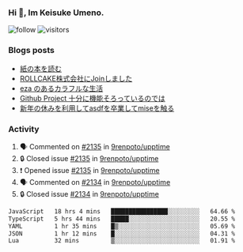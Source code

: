 ### Hi 👋, Im Keisuke Umeno.

<!--
**9renpoto/9renpoto** is a ✨ _special_ ✨ repository because its `README.md` (this file) appears on your GitHub profile.

Here are some ideas to get you started:

- 🔭 I’m currently working on ...
- 🌱 I’m currently learning ...
- 👯 I’m looking to collaborate on ...
- 🤔 I’m looking for help with ...
- 💬 Ask me about ...
- 📫 How to reach me: ...
- 😄 Pronouns: ...
- ⚡ Fun fact: ...
-->

![follow](https://img.shields.io/github/followers/9renpoto?label=Follow&style=social)
![visitors](https://komarev.com/ghpvc/?username=9renpoto&label=Profile%20views&color=0e75b6&style=flat)

### Blogs posts

<!-- BLOG-POST-LIST:START -->
- [紙の本を読む](https://9renpoto.win/entry/2024/02/25/reading-papar-book)
- [ROLLCAKE株式会社にJoinしました](https://9renpoto.win/entry/2024/02/11/join)
- [eza のあるカラフルな生活](https://9renpoto.win/entry/2024/02/01/eza)
- [Github Project 十分に機能そろっているのでは](https://9renpoto.win/entry/2024/01/14/gh-projects)
- [新年の休みを利用してasdfを卒業してmiseを触る](https://9renpoto.win/entry/2024/01/07/mise)
<!-- BLOG-POST-LIST:END -->

### Activity

<!--START_SECTION:activity-->
1. 🗣 Commented on [#2135](https://github.com/9renpoto/upptime/issues/2135#issuecomment-2040792383) in [9renpoto/upptime](https://github.com/9renpoto/upptime)
2. 🔒 Closed issue [#2135](https://github.com/9renpoto/upptime/issues/2135) in [9renpoto/upptime](https://github.com/9renpoto/upptime)
3. ❗ Opened issue [#2135](https://github.com/9renpoto/upptime/issues/2135) in [9renpoto/upptime](https://github.com/9renpoto/upptime)
4. 🗣 Commented on [#2134](https://github.com/9renpoto/upptime/issues/2134#issuecomment-2040755158) in [9renpoto/upptime](https://github.com/9renpoto/upptime)
5. 🔒 Closed issue [#2134](https://github.com/9renpoto/upptime/issues/2134) in [9renpoto/upptime](https://github.com/9renpoto/upptime)
<!--END_SECTION:activity-->

<!--START_SECTION:waka-->

```txt
JavaScript   18 hrs 4 mins   ████████████████░░░░░░░░░   64.66 %
TypeScript   5 hrs 44 mins   █████░░░░░░░░░░░░░░░░░░░░   20.55 %
YAML         1 hr 35 mins    █▒░░░░░░░░░░░░░░░░░░░░░░░   05.69 %
JSON         1 hr 12 mins    █░░░░░░░░░░░░░░░░░░░░░░░░   04.31 %
Lua          32 mins         ▒░░░░░░░░░░░░░░░░░░░░░░░░   01.91 %
```

<!--END_SECTION:waka-->
